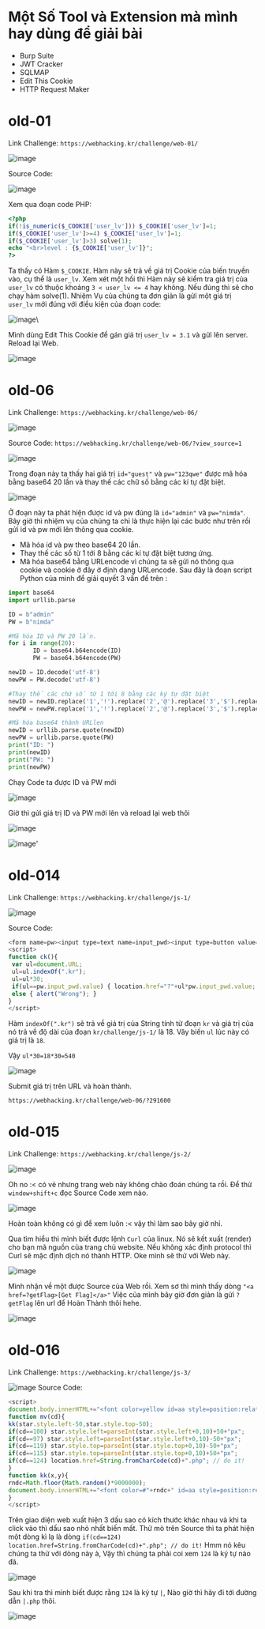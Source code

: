 # Một Số Tool và Extension mà mình hay dùng để giải bài
  - Burp Suite
  - JWT Cracker
  - SQLMAP
  - Edit This Cookie
  - HTTP Request Maker

# old-01
 Link Challenge: ```https://webhacking.kr/challenge/web-01/```
 
 ![image](https://user-images.githubusercontent.com/89735990/179356191-8e7d373a-9d0f-4664-b80d-39ac1d28c89d.png)
 
 Source Code:
 
 ![image](https://user-images.githubusercontent.com/89735990/179356233-3b36009f-9e2e-4b7a-8600-575543a0d518.png)
 
 Xem qua đoạn code PHP:
  ```php
  <?php
  if(!is_numeric($_COOKIE['user_lv'])) $_COOKIE['user_lv']=1;
  if($_COOKIE['user_lv']>=4) $_COOKIE['user_lv']=1;
  if($_COOKIE['user_lv']>3) solve(1);
  echo "<br>level : {$_COOKIE['user_lv']}";
?>
```
Ta thấy có Hàm ```$_COOKIE```. Hàm này sẽ trả về giá trị Cookie của biến truyền vào, cụ thể là ```user_lv```.
Xem xét một hồi thì Hàm này sẽ kiểm tra giá trị của ```user_lv``` có thuộc khoảng ```3 < user_lv <= 4``` hay không.
Nếu đúng thì sẽ cho chạy hàm solve(1).
Nhiệm Vụ của chúng ta đơn giản là gửi một giá trị ```user_lv``` mới đúng với điều kiện của đoạn code:

![image](https://user-images.githubusercontent.com/89735990/179356642-3a290016-1dc1-44a2-a86e-12dde9782b32.png)\

Mình dùng Edit This Cookie để gán giá trị ```user_lv = 3.1``` và gửi lên server.
Reload lại Web.

![image](https://user-images.githubusercontent.com/89735990/179356722-dfff0db7-64ef-4814-aabe-103d76029796.png)

# old-06
 Link Challenge: ```https://webhacking.kr/challenge/web-06/```
 
 ![image](https://user-images.githubusercontent.com/89735990/179357637-25f823fb-39cf-4b87-b0c6-615f7efd0821.png)

 Source Code: ``` https://webhacking.kr/challenge/web-06/?view_source=1 ```

 ![image](https://user-images.githubusercontent.com/89735990/179357685-a7c472c1-8250-4f6c-abe5-82e3f5d2518a.png)
 
 Trong đoạn này ta thấy hai giá trị ```id="guest"``` và ```pw="123qwe"``` được mã hóa bằng base64 20 lần và thay thế các chữ số bằng các kí tự đặt biệt.
 
 ![image](https://user-images.githubusercontent.com/89735990/179357854-40d1fb56-d3d3-4e86-8367-4feeb4855bb8.png)

 Ở đoạn này ta phát hiện được id và pw đúng là ```id="admin"``` và ```pw="nimda"```.
 Bây giờ thì nhiệm vụ của chúng ta chỉ là thực hiện lại các bước như trên rồi gửi id và pw mới lên thông qua cookie.
 + Mã hóa id và pw theo base64 20 lần.
 + Thay thế các số từ 1 tới 8 bằng các kí tự đặt biệt tương ứng.
 + Mã hóa base64 bằng URLencode vì chúng ta sẽ gửi nó thông qua cookie và cookie ở đây ở định dạng URLencode.
 Sau đây là đoạn script Python của mình để giải quyết 3 vấn đề trên :
 ```python
 import base64
import urllib.parse

ID = b"admin"
PW = b"nimda"

#Mã hóa ID và PW 20 lần.
for i in range(20):
        ID = base64.b64encode(ID)
        PW = base64.b64encode(PW)

newID = ID.decode('utf-8')
newPW = PW.decode('utf-8')

#Thay thế các chứ số từ 1 tới 8 bằng các ký tự đặt biệt
newID = newID.replace('1','!').replace('2','@').replace('3','$').replace('4','^').replace('5','&').replace('6','*').replace('7','(').replace('8',')')
newPW = newPW.replace('1','!').replace('2','@').replace('3','$').replace('4','^').replace('5','&').replace('6','*').replace('7','(').replace('8',')')

#Mã hóa base64 thành URLlen 
newID = urllib.parse.quote(newID)
newPW = urllib.parse.quote(PW)
print("ID: ")
print(newID)
print("PW: ")
print(newPW)
```
Chạy Code ta được ID và PW mới

![image](https://user-images.githubusercontent.com/89735990/179358739-af5177a7-2f46-46c6-b9e3-700e75a88fc3.png)

Giờ thì gửi giá trị ID và PW mới lên và reload lại web thôi 

![image](https://user-images.githubusercontent.com/89735990/179358833-50e5b309-fc78-4d15-995e-8fd12865af00.png)

![image](https://user-images.githubusercontent.com/89735990/179358895-cef3ac17-262a-4505-a13d-cc3758696677.png)'

# old-014
 Link Challenge: ```https://webhacking.kr/challenge/js-1/```
 
 ![image](https://user-images.githubusercontent.com/89735990/179385821-f212fa43-09fb-452a-8a4d-bcad8f5da9d7.png)

 
 Source Code:
 
 ```js
 <form name=pw><input type=text name=input_pwd><input type=button value="check" onclick=ck()></form>
<script>
function ck(){
  var ul=document.URL;
  ul=ul.indexOf(".kr");
  ul=ul*30;
  if(ul==pw.input_pwd.value) { location.href="?"+ul*pw.input_pwd.value; }
  else { alert("Wrong"); }
}
</script>
```
 Hàm ```indexOf(".kr")``` sẽ trả về giá trị của String tính từ đoạn ``kr`` và giá trị của nó trả về độ dài của đoạn ```kr/challenge/js-1/``` là 18. Vây biến ``ul`` lúc này có giá trị là ```18```.
 
 Vậy ``ul*30=18*30=540`` 
 
 ![image](https://user-images.githubusercontent.com/89735990/179386418-2893fea5-d190-46b2-87bb-722b6e792ffb.png)
 
 Submit giá trị trên URL và hoàn thành.
 
 ``https://webhacking.kr/challenge/web-06/?291600``
 
 # old-015
  Link Challenge: ``https://webhacking.kr/challenge/js-2/``
  
  ![image](https://user-images.githubusercontent.com/89735990/179386655-fefa1923-4e40-4ebe-8026-039a24df6875.png)

  Oh no :< có vẻ nhưng trang web này không chào đoán chúng ta rồi.
  Để thử ```window+shift+c``` đọc Source Code xem nào.
  
  ![image](https://user-images.githubusercontent.com/89735990/179386740-92206a2a-8754-4c0e-87ec-1ceacb1dde6d.png)

  Hoàn toàn không có gì để xem luôn :< vậy thì làm sao bây giờ nhỉ.
  
  Qua tìm hiểu thì mình biết được lệnh ``Curl`` của linux. Nó sẽ kết xuất (render) cho bạn mã nguồn của trang chủ website. Nếu không xác định protocol thì Curl sẽ mặc định dịch nó thành HTTP.
  Oke mình sẽ thử với Web này.
  
  ![image](https://user-images.githubusercontent.com/89735990/179386818-24bceab6-0b51-4aa5-aef9-30ca99c4cb5d.png)

  Mình nhận về một được Source của Web rồi. Xem sơ thì mình thấy dòng ``"<a href=?getFlag>[Get Flag]</a>"``
  Việc của mình bây giờ đơn giản là gửi ``?getFlag`` lên url để Hoàn Thành thôi hehe.
  
  ![image](https://user-images.githubusercontent.com/89735990/179386873-a4345606-5a9a-4f46-bdfe-a87ef0bc79fb.png)

  # old-016
  Link Challenge: ```https://webhacking.kr/challenge/js-3/```
  
  ![image](https://user-images.githubusercontent.com/89735990/179389269-86ff8d7e-56c8-4a88-8a29-879456fe9f4e.png)
  Source Code:
  
   ```js
   <script> 
document.body.innerHTML+="<font color=yellow id=aa style=position:relative;left:0;top:0>*</font>";
function mv(cd){
  kk(star.style.left-50,star.style.top-50);
  if(cd==100) star.style.left=parseInt(star.style.left+0,10)+50+"px";
  if(cd==97) star.style.left=parseInt(star.style.left+0,10)-50+"px";
  if(cd==119) star.style.top=parseInt(star.style.top+0,10)-50+"px";
  if(cd==115) star.style.top=parseInt(star.style.top+0,10)+50+"px";
  if(cd==124) location.href=String.fromCharCode(cd)+".php"; // do it!
}
function kk(x,y){
  rndc=Math.floor(Math.random()*9000000);
  document.body.innerHTML+="<font color=#"+rndc+" id=aa style=position:relative;left:"+x+";top:"+y+" onmouseover=this.innerHTML=''>*</font>";
}
</script>
```
Trên giao diện web xuất hiện 3 dấu sao có kích thước khác nhau và khi ta click vào thì dấu sao nhỏ nhất biến mất.
Thử mò trên Source thì ta phát hiện một dòng kì lạ là dòng ```if(cd==124) location.href=String.fromCharCode(cd)+".php"; // do it!```
Hmm nó kêu chúng ta thử với dòng này à, Vậy thì chúng ta phải coi xem ``124`` là ký tự nào đã.

![image](https://user-images.githubusercontent.com/89735990/179389432-6aa32def-9579-43bc-b04e-e0a03ad29553.png)

Sau khi tra thì mình biết được rằng ```124``` là ký tự ``|``, Nào giờ thì hãy đi tới đường dẫn ``|.php`` thôi.

![image](https://user-images.githubusercontent.com/89735990/179389478-dd63477d-84b5-49b7-aff6-b2d2268a90d5.png)


